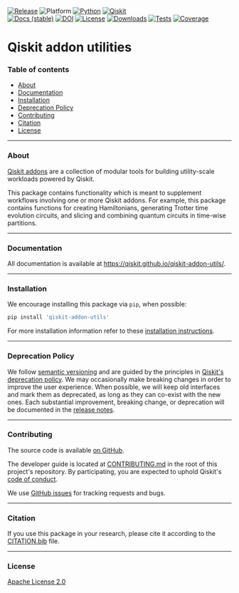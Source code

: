 <!-- SHIELDS -->
<div align="left">

  [![Release](https://img.shields.io/pypi/v/qiskit-addon-utils.svg?label=Release)](https://github.com/Qiskit/qiskit-addon-utils/releases)
  ![Platform](https://img.shields.io/badge/%F0%9F%92%BB%20Platform-Linux%20%7C%20macOS%20%7C%20Windows-informational)
  [![Python](https://img.shields.io/pypi/pyversions/qiskit-addon-utils?label=Python&logo=python)](https://www.python.org/)
  [![Qiskit](https://img.shields.io/badge/Qiskit%20-%20%3E%3D1.2%20-%20%236133BD?logo=Qiskit)](https://github.com/Qiskit/qiskit)
<br />
  [![Docs (stable)](https://img.shields.io/badge/%F0%9F%93%84%20Docs-stable-blue.svg)](https://qiskit.github.io/qiskit-addon-utils/)
  [![DOI](https://zenodo.org/badge/DOI/10.5281/zenodo.13711854.svg)](https://zenodo.org/doi/10.5281/zenodo.13711854)
  [![License](https://img.shields.io/github/license/Qiskit/qiskit-addon-utils?label=License)](LICENSE.txt)
  [![Downloads](https://img.shields.io/pypi/dm/qiskit-addon-utils.svg?label=Downloads)](https://pypi.org/project/qiskit-addon-utils/)
  [![Tests](https://github.com/Qiskit/qiskit-addon-utils/actions/workflows/test_latest_versions.yml/badge.svg)](https://github.com/Qiskit/qiskit-addon-utils/actions/workflows/test_latest_versions.yml)
  [![Coverage](https://coveralls.io/repos/github/Qiskit/qiskit-addon-utils/badge.svg?branch=main)](https://coveralls.io/github/Qiskit/qiskit-addon-utils?branch=main)

# Qiskit addon utilities

### Table of contents

* [About](#about)
* [Documentation](#documentation)
* [Installation](#installation)
* [Deprecation Policy](#deprecation-policy)
* [Contributing](#contributing)
* [Citation](#citation)
* [License](#license)

----------------------------------------------------------------------------------------------------

### About

[Qiskit addons](git@github.com:Qiskit/qiskit-addon-cutting.git) are a collection of modular tools for building utility-scale workloads powered by Qiskit.

This package contains functionality which is meant to supplement workflows involving one or more Qiskit addons.
For example, this package contains functions for creating Hamiltonians, generating Trotter time evolution
circuits, and slicing and combining quantum circuits in time-wise partitions.

----------------------------------------------------------------------------------------------------

### Documentation

All documentation is available at https://qiskit.github.io/qiskit-addon-utils/.

----------------------------------------------------------------------------------------------------

### Installation

We encourage installing this package via `pip`, when possible:

```bash
pip install 'qiskit-addon-utils'
```

For more installation information refer to these [installation instructions](docs/install.rst).

----------------------------------------------------------------------------------------------------

### Deprecation Policy

We follow [semantic versioning](https://semver.org/) and are guided by the principles in
[Qiskit's deprecation policy](https://github.com/Qiskit/qiskit/blob/main/DEPRECATION.md).
We may occasionally make breaking changes in order to improve the user experience.
When possible, we will keep old interfaces and mark them as deprecated, as long as they can co-exist with the
new ones.
Each substantial improvement, breaking change, or deprecation will be documented in the
[release notes](https://qiskit.github.io/qiskit-addon-utils/release-notes.html).

----------------------------------------------------------------------------------------------------

### Contributing

The source code is available [on GitHub](https://github.com/Qiskit/qiskit-addon-utils).

The developer guide is located at [CONTRIBUTING.md](https://github.com/Qiskit/qiskit-addon-utils/blob/main/CONTRIBUTING.md)
in the root of this project's repository.
By participating, you are expected to uphold Qiskit's [code of conduct](https://github.com/Qiskit/qiskit/blob/main/CODE_OF_CONDUCT.md).

We use [GitHub issues](https://github.com/Qiskit/qiskit-addon-utils/issues/new/choose) for tracking requests and bugs.

----------------------------------------------------------------------------------------------------

### Citation

If you use this package in your research, please cite it according to the [CITATION.bib](https://github.com/Qiskit/qiskit-addon-utils/blob/main/CITATION.bib) file.

----------------------------------------------------------------------------------------------------

### License

[Apache License 2.0](LICENSE.txt)
